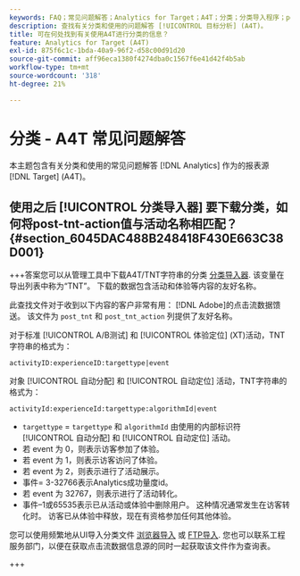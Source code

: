 ```yaml
---
keywords: FAQ；常见问题解答；Analytics for Target；A4T；分类；分类导入程序；post-tnt-action；事件代码
description: 查找有关分类和使用的问题解答 [!UICONTROL 目标分析] (A4T)。
title: 可在何处找到有关使用A4T进行分类的信息？
feature: Analytics for Target (A4T)
exl-id: 875f6c1c-1bda-40a9-96f2-d58c00d91d20
source-git-commit: aff96eca1380f4274dba0c1567f6e41d42f4b5ab
workflow-type: tm+mt
source-wordcount: '318'
ht-degree: 21%

---
```


# 分类 - A4T 常见问题解答

本主题包含有关分类和使用的常见问题解答 [!DNL Analytics] 作为的报表源 [!DNL Target] (A4T)。

## 使用之后 [!UICONTROL 分类导入器] 要下载分类，如何将post-tnt-action值与活动名称相匹配？ {#section_6045DAC488B248418F430E663C38D001}

+++答案您可以从管理工具中下载A4T/TNT字符串的分类 [分类导入器](https://experienceleague.adobe.com/docs/analytics/components/classifications/classifications-importer/c-working-with-saint.html). 该变量在导出列表中称为“TNT”。 下载的数据包含活动和体验等内容的友好名称。

此查找文件对于收到以下内容的客户非常有用： [!DNL Adobe]的点击流数据馈送。 该文件为 `post_tnt` 和 `post_tnt_action` 列提供了友好名称。

对于标准 [!UICONTROL A/B测试] 和 [!UICONTROL 体验定位] (XT)活动，TNT字符串的格式为：

```
activityID:experienceID:targettype|event
```

对象 [!UICONTROL 自动分配] 和 [!UICONTROL 自动定位] 活动，TNT字符串的格式为：

```
activityId:experienceId:targettype:algorithmId|event
```

* `targettype` = `targettype` 和 `algorithmId` 由使用的内部标识符 [!UICONTROL 自动分配] 和 [!UICONTROL 自动定位] 活动。
* 若 event 为 0，则表示访客参加了体验。
* 若 event 为 1，则表示访客访问了体验。
* 若 event 为 2，则表示进行了活动展示。
* 事件= 3-32766表示Analytics成功量度id。
* 若 event 为 32767，则表示进行了活动转化。
* 事件–1或65535表示已从活动或体验中删除用户。 这种情况通常发生在访客转化时。 访客已从体验中释放，现在有资格参加任何其他体验。

您可以使用频繁地从UI导入分类文件 [浏览器导入](https://experienceleague.adobe.com/docs/analytics/components/classifications/classifications-importer/browser-import.html?lang=en) 或 [FTP导入](https://experienceleague.adobe.com/docs/analytics/components/classifications/classifications-importer/import-file.html?lang=en). 您也可以联系工程服务部门，以便在获取点击流数据信息源的同时一起获取该文件作为查询表。

+++
